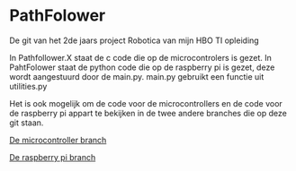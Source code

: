 # PathFolower
De git van het 2de jaars project Robotica van mijn HBO TI opleiding

In Pathfollower.X staat de c code die op de microcontrolers is gezet.
In PahtFolower staat de python code die op de raspberry pi is gezet, deze wordt aangestuurd door de main.py.
main.py gebruikt een functie uit utilities.py


Het is ook mogelijk om de code voor de microcontrollers en de code voor de raspberry pi appart te bekijken in de twee andere branches die op deze git staan.

[De microcontroller branch](https://github.com/tomlanphen/PathFolower/tree/microcontroller)

[De raspberry pi branch](https://github.com/tomlanphen/PathFolower/tree/pi)
